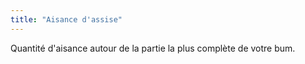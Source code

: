 ```yaml
---
title: "Aisance d'assise"
---
```


Quantité d'aisance autour de la partie la plus complète de votre bum.




